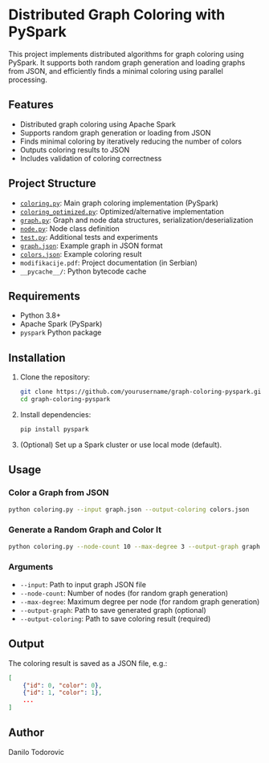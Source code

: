 # Distributed Graph Coloring with PySpark

This project implements distributed algorithms for graph coloring using PySpark. It supports both random graph generation and loading graphs from JSON, and efficiently finds a minimal coloring using parallel processing.

## Features

- Distributed graph coloring using Apache Spark
- Supports random graph generation or loading from JSON
- Finds minimal coloring by iteratively reducing the number of colors
- Outputs coloring results to JSON
- Includes validation of coloring correctness

## Project Structure

- [`coloring.py`](coloring.py): Main graph coloring implementation (PySpark)
- [`coloring_optimized.py`](coloring_optimized.py): Optimized/alternative implementation
- [`graph.py`](graph.py): Graph and node data structures, serialization/deserialization
- [`node.py`](node.py): Node class definition
- [`test.py`](test.py): Additional tests and experiments
- [`graph.json`](graph.json): Example graph in JSON format
- [`colors.json`](colors.json): Example coloring result
- `modifikacije.pdf`: Project documentation (in Serbian)
- `__pycache__/`: Python bytecode cache

## Requirements

- Python 3.8+
- Apache Spark (PySpark)
- `pyspark` Python package

## Installation

1. Clone the repository:
    ```sh
    git clone https://github.com/yourusername/graph-coloring-pyspark.git
    cd graph-coloring-pyspark
    ```

2. Install dependencies:
    ```sh
    pip install pyspark
    ```

3. (Optional) Set up a Spark cluster or use local mode (default).

## Usage

### Color a Graph from JSON

```sh
python coloring.py --input graph.json --output-coloring colors.json
```

### Generate a Random Graph and Color It

```sh
python coloring.py --node-count 10 --max-degree 3 --output-graph graph.json --output-coloring colors.json
```

### Arguments

- `--input`: Path to input graph JSON file
- `--node-count`: Number of nodes (for random graph generation)
- `--max-degree`: Maximum degree per node (for random graph generation)
- `--output-graph`: Path to save generated graph (optional)
- `--output-coloring`: Path to save coloring result (required)

## Output

The coloring result is saved as a JSON file, e.g.:

```json
[
    {"id": 0, "color": 0},
    {"id": 1, "color": 1},
    ...
]
```

## Author

Danilo Todorovic
